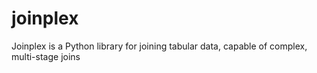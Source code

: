 # joinplex
Joinplex is a Python library for joining tabular data, capable of complex, multi-stage joins

